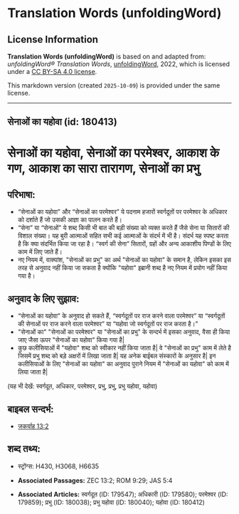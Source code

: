 # Translation Words (unfoldingWord)

## License Information

**Translation Words (unfoldingWord)** is based on and adapted from: _unfoldingWord® Translation Words_, [unfoldingWord](https://unfoldingword.org/utw), 2022, which is licensed under a [CC BY-SA 4.0 license](https://creativecommons.org/licenses/by-sa/4.0/legalcode.en).

This markdown version (created `2025-10-09`) is provided under the same license.



--------------------------------

## सेनाओं का यहोवा (id: 180413)

सेनाओं का यहोवा, सेनाओं का परमेश्‍वर, आकाश के गण, आकाश का सारा तारागण, सेनाओं का प्रभु
======================================================================================

परिभाषा:
--------

* “सेनाओं का यहोवा” और “सेनाओं का परमेश्वर” ये पदनाम हजारों स्वर्गदूतों पर परमेश्वर के अधिकार को दर्शाते हैं जो उसकी आज्ञा का पालन करते हैं।
* “सेना” या “सेनाओं” ये शब्द किसी भी बात की बड़ी संख्या को व्यक्त करते हैं जैसे सेना या सितारों की विशाल संख्या। यह बुरी आत्माओं सहित सभी कई आत्माओं के संदर्भ में भी है। संदर्भ यह स्पष्ट करता है कि क्या संदर्भित किया जा रहा है। “स्वर्ग की सेना” सितारों, ग्रहों और अन्य आकाशीय पिण्डों के लिए काम में लिए जाते हैं।
* नए नियम में, वाक्यांश, "सेनाओं का प्रभु" का अर्थ "सेनाओं का यहोवा" के समान है, लेकिन इसका इस तरह से अनुवाद नहीं किया जा सकता है क्योंकि "यहोवा" इब्रानी शब्द है नए नियम में प्रयोग नहीं किया गया है।

अनुवाद के लिए सुझाव:
--------------------

* “सेनाओं का यहोवा” के अनुवाद हो सकते हैं, “स्वर्गदूतों पर राज करने वाला परमेश्वर” या “स्वर्गदूतों की सेनाओं पर राज करने वाला परमेश्वर” या “यहोवा जो स्वर्गदूतों पर राज करता है।”
* "सेनाओं का" "सेनाओं का परमेश्वर" या "सेनाओं का प्रभु" के सन्दर्भ में इसका अनुवाद, वैसा ही किया जाए जैसा ऊपर "सेनाओं का यहोवा" किया गया है\|
* कुछ कलीसियाओं में "यहोवा" शब्द को स्वीकार नहीं किया जाता है\| वे "सेनाओं का प्रभु" काम में लेते है जिसमें प्रभु शब्द को बड़े अक्षरों में लिखा जाता है\| यह अनेक बाईबल संस्कारों के अनुसार है\| इन कलीसियाओं के लिए "सेनाओं का यहोवा" का अनुवाद पुराने नियम में "सेनाओं का यहोवा" को काम में लिया जाता है\|

(यह भी देखें: स्वर्गदूत, अधिकार, परमेश्वर, प्रभु, प्रभु, प्रभु यहोवा, यहोवा)

बाइबल सन्दर्भ:
--------------

* [जकर्याह 13:2](https://ref.ly/Zech13:2)

शब्द तथ्य:
----------

* स्ट्रोंग्स: H430, H3068, H6635

* **Associated Passages:** ZEC 13:2; ROM 9:29; JAS 5:4
* **Associated Articles:** स्वर्गदूत (ID: 179547); अधिकारी (ID: 179580); परमेश्‍वर (ID: 179859); प्रभु (ID: 180038); प्रभु यहोवा (ID: 180040); यहोवा (ID: 180412)


